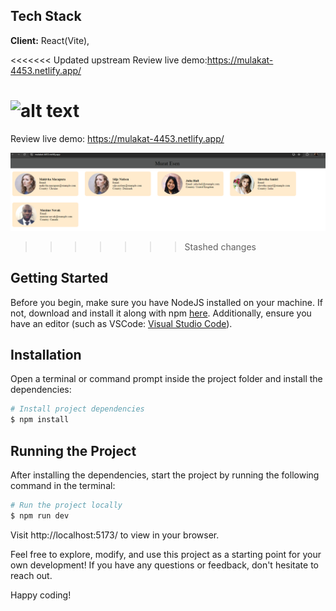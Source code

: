 

## Tech Stack

**Client:** React(Vite), 

<<<<<<< Updated upstream
Review live demo:https://mulakat-4453.netlify.app/

![alt text](public/screenshots/ss1.png.png)
=======
 Review live demo: https://mulakat-4453.netlify.app/

![alt text](public/screenshots/ss2.png)
>>>>>>> Stashed changes

## Getting Started

Before you begin, make sure you have NodeJS installed on your machine. If not, download and install it along with npm [here](https://nodejs.org/en/). Additionally, ensure you have an editor (such as VSCode: [Visual Studio Code](https://code.visualstudio.com/)).

## Installation

Open a terminal or command prompt inside the project folder and install the dependencies:

```Bash
# Install project dependencies
$ npm install
```

## Running the Project

After installing the dependencies, start the project by running the following command in the terminal:

```Bash
# Run the project locally
$ npm run dev
```

Visit http://localhost:5173/ to view in your browser.

Feel free to explore, modify, and use this project as a starting point for your own development! If you have any questions or feedback, don't hesitate to reach out.

Happy coding!

